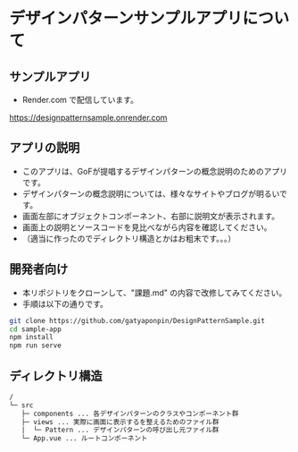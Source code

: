 # デザインパターンサンプルアプリについて

## サンプルアプリ

- Render.com で配信しています。

<https://designpatternsample.onrender.com>

## アプリの説明

- このアプリは、GoFが提唱するデザインパターンの概念説明のためのアプリです。
- デザインパターンの概念説明については、様々なサイトやブログが明るいです。
- 画面左部にオブジェクトコンポーネント、右部に説明文が表示されます。
- 画面上の説明とソースコードを見比べながら内容を確認してください。
- （適当に作ったのでディレクトリ構造とかはお粗末です。。。）

## 開発者向け

- 本リポジトリをクローンして、"課題.md" の内容で改修してみてください。
- 手順は以下の通りです。

```bash
git clone https://github.com/gatyaponpin/DesignPatternSample.git
cd sample-app
npm install
npm run serve
```

## ディレクトリ構造

```txt
/
└─ src
   ├─ components ... 各デザインパターンのクラスやコンポーネント群
   ├─ views ... 実際に画面に表示するを整えるためのファイル群
   |  └─ Pattern ... デザインパターンの呼び出し元ファイル群
   └─ App.vue ... ルートコンポーネント
```
